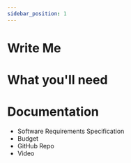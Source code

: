 ```yaml
---
sidebar_position: 1
---
```


# Write Me

# What you'll need

# Documentation

- Software Requirements Specification
- Budget
- GitHub Repo
- Video

